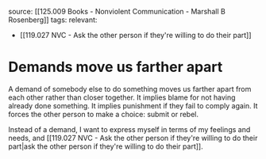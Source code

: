 source: [[125.009 Books - Nonviolent Communication - Marshall B Rosenberg]]
tags:
relevant:
- [[119.027 NVC - Ask the other person if they're willing to do their part]]

# Demands move us farther apart

A demand of somebody else to do something moves us farther apart from each other rather than closer together. It implies blame for not having already done something. It implies punishment if they fail to comply again. It forces the other person to make a choice: submit or rebel. 

Instead of a demand, I want to express myself in terms of my feelings and needs, and [[119.027 NVC - Ask the other person if they're willing to do their part|ask the other person if they're willing to do their part]].